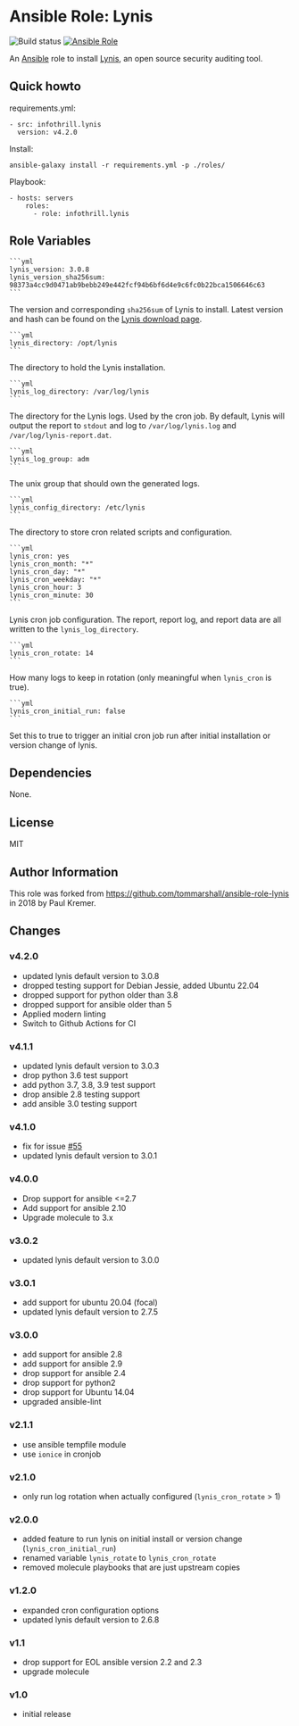 # Ansible Role: Lynis

![Build status](https://github.com/infothrill/ansible-role-lynis/actions/workflows/tests.yml/badge.svg)
[![Ansible Role](https://img.shields.io/ansible/role/25378.svg)](https://galaxy.ansible.com/infothrill/lynis/)

An [Ansible](http://www.ansible.com) role to install [Lynis](https://cisofy.com/lynis/),
an open source security auditing tool.

## Quick howto

requirements.yml:

    - src: infothrill.lynis
      version: v4.2.0

Install:

    ansible-galaxy install -r requirements.yml -p ./roles/

Playbook:

    - hosts: servers
        roles:
          - role: infothrill.lynis

## Role Variables

    ```yml
    lynis_version: 3.0.8
    lynis_version_sha256sum: 98373a4cc9d0471ab9bebb249e442fcf94b6bf6d4e9c6fc0b22bca1506646c63
    ```
The version and corresponding `sha256sum` of Lynis to install. Latest version
and hash can be found on the [Lynis download page](https://cisofy.com/downloads/lynis/).

    ```yml
    lynis_directory: /opt/lynis
    ```
The directory to hold the Lynis installation.

    ```yml
    lynis_log_directory: /var/log/lynis
    ```
The directory for the Lynis logs. Used by the cron job. By default, Lynis will
output the report to `stdout` and log to `/var/log/lynis.log` and
`/var/log/lynis-report.dat`.

    ```yml
    lynis_log_group: adm
    ```
The unix group that should own the generated logs.

    ```yml
    lynis_config_directory: /etc/lynis
    ```
The directory to store cron related scripts and configuration.

    ```yml
    lynis_cron: yes
    lynis_cron_month: "*"
    lynis_cron_day: "*"
    lynis_cron_weekday: "*"
    lynis_cron_hour: 3
    lynis_cron_minute: 30
    ```
Lynis cron job configuration. The report, report log, and report data are
all written to the `lynis_log_directory`.

    ```yml
    lynis_cron_rotate: 14
    ```
How many logs to keep in rotation (only meaningful when `lynis_cron` is true).

    ```yml
    lynis_cron_initial_run: false
    ```
Set this to true to trigger an initial cron job run after initial
installation or version change of lynis.

## Dependencies

None.

## License

MIT

## Author Information

This role was forked from https://github.com/tommarshall/ansible-role-lynis
in 2018 by Paul Kremer.

## Changes

### v4.2.0

* updated lynis default version to 3.0.8
* dropped testing support for Debian Jessie, added Ubuntu 22.04
* dropped support for python older than 3.8
* dropped support for ansible older than 5
* Applied modern linting
* Switch to Github Actions for CI

### v4.1.1

* updated lynis default version to 3.0.3
* drop python 3.6 test support
* add python 3.7, 3.8, 3.9 test support
* drop ansible 2.8 testing support
* add ansible 3.0 testing support

### v4.1.0

* fix for issue [#55](https://github.com/infothrill/ansible-role-lynis/issues/55)
* updated lynis default version to 3.0.1

### v4.0.0

* Drop support for ansible <=2.7
* Add support for ansible 2.10
* Upgrade molecule to 3.x

### v3.0.2

* updated lynis default version to 3.0.0

### v3.0.1

* add support for ubuntu 20.04 (focal)
* updated lynis default version to 2.7.5

### v3.0.0

* add support for ansible 2.8
* add support for ansible 2.9
* drop support for ansible 2.4
* drop support for python2
* drop support for Ubuntu 14.04
* upgraded ansible-lint

### v2.1.1

* use ansible tempfile module
* use `ionice` in cronjob

### v2.1.0

* only run log rotation when actually configured (`lynis_cron_rotate` > 1)

### v2.0.0

* added feature to run lynis on initial install or version change (`lynis_cron_initial_run`)
* renamed variable `lynis_rotate` to `lynis_cron_rotate`
* removed molecule playbooks that are just upstream copies

### v1.2.0

* expanded cron configuration options
* updated lynis default version to 2.6.8

### v1.1

* drop support for EOL ansible version 2.2 and 2.3
* upgrade molecule

### v1.0

* initial release
